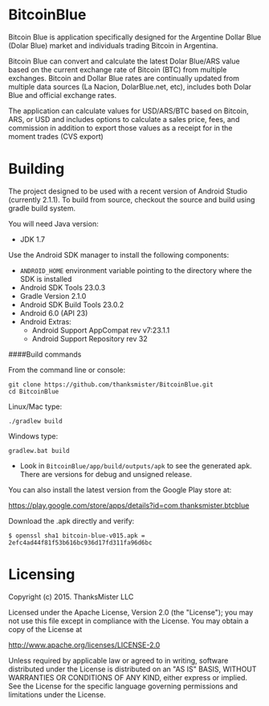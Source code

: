 BitcoinBlue
========
Bitcoin Blue is application specifically designed for the Argentine Dollar Blue (Dolar Blue) market and individuals trading Bitcoin in Argentina. 

Bitcoin Blue can convert and calculate the latest Dolar Blue/ARS value based on the current exchange rate of Bitcoin (BTC) from multiple exchanges.  Bitcoin and Dollar Blue rates are continually updated from multiple data sources (La Nacion, DolarBlue.net, etc), includes both Dolar Blue and official exchange rates.

The application can calculate values for USD/ARS/BTC based on Bitcoin, ARS, or USD and includes options to calculate a sales price, fees, and commission in addition to export those values as a receipt for in the moment trades (CVS export)

Building
========
The project designed to be used with a recent version of Android Studio (currently 2.1.1). To build from source, checkout the source and build using gradle build system. 

You will need Java version:

* JDK 1.7
 
Use the Android SDK manager to install the following components:

* `ANDROID_HOME` environment variable pointing to the directory where the SDK is installed
* Android SDK Tools 23.0.3
* Gradle Version 2.1.0
* Android SDK Build Tools 23.0.2
* Android 6.0 (API 23) 
 * Android Extras:
    * Android Support AppCompat rev v7:23.1.1
    * Android Support Repository rev 32

####Build commands

From the command line or console:

    git clone https://github.com/thanksmister/BitcoinBlue.git
    cd BitcoinBlue

Linux/Mac type:

    ./gradlew build

Windows type:

    gradlew.bat build

 - Look in `BitcoinBlue/app/build/outputs/apk` to see the generated apk. 
   There are versions for debug and unsigned release.

You can also install the latest version from the Google Play store at:

https://play.google.com/store/apps/details?id=com.thanksmister.btcblue

Download the .apk directly and verify: 

    $ openssl sha1 bitcoin-blue-v015.apk = 2efc4ad44f81f53b616bc936d17fd311fa96d6bc

Licensing
========
Copyright (c)  2015.  ThanksMister LLC
 
Licensed under the Apache License, Version 2.0 (the "License");
you may not use this file except in compliance with the License. 
You may obtain a copy of the License at
  
http://www.apache.org/licenses/LICENSE-2.0
  
Unless required by applicable law or agreed to in writing, software distributed 
under the License is distributed on an "AS IS" BASIS, 
WITHOUT WARRANTIES OR CONDITIONS OF ANY KIND, either express or implied. 
See the License for the specific language governing permissions and 
limitations under the License.

